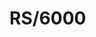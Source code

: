 # RS/6000

<!---
Type|Macro|Description
---|---|---
Identification|`__THW_RS6000`|Defined by XL C/C++
Identification|`_IBMR2`|
Identification|`_POWER`|
Identification|`_ARCH_PWR`<br/>`_ARCH_PWR2`<br/>`_ARCH_PWR3`<br/>`_ARCH_PWR4`|

#define CPP_CPU_SPEC \
"%{!mcpu*: \
  %{mpower: %{!mpower2: -D_ARCH_PWR}} \
  %{mpower2: -D_ARCH_PWR2} \
  %{mpowerpc*: -D_ARCH_PPC} \
  %{mno-power: %{!mpowerpc*: -D_ARCH_COM}} \
  %{!mno-power: %{!mpower2: %(cpp_default)}}} \
%{mcpu=common: -D_ARCH_COM} \
%{mcpu=power: -D_ARCH_PWR} \
%{mcpu=power2: -D_ARCH_PWR2} \
%{mcpu=powerpc: -D_ARCH_PPC} \
%{mcpu=rios: -D_ARCH_PWR} \
%{mcpu=rios1: -D_ARCH_PWR} \
%{mcpu=rios2: -D_ARCH_PWR2} \
%{mcpu=rsc: -D_ARCH_PWR} \
%{mcpu=rsc1: -D_ARCH_PWR} \
%{mcpu=401: -D_ARCH_PPC} \
%{mcpu=403: -D_ARCH_PPC} \
%{mcpu=405: -D_ARCH_PPC} \
%{mcpu=505: -D_ARCH_PPC} \
%{mcpu=601: -D_ARCH_PPC -D_ARCH_PWR} \
%{mcpu=602: -D_ARCH_PPC} \
%{mcpu=603: -D_ARCH_PPC} \
%{mcpu=603e: -D_ARCH_PPC} \
%{mcpu=ec603e: -D_ARCH_PPC} \
%{mcpu=604: -D_ARCH_PPC} \
%{mcpu=604e: -D_ARCH_PPC} \
%{mcpu=620: -D_ARCH_PPC} \
%{mcpu=740: -D_ARCH_PPC} \
%{mcpu=7400: -D_ARCH_PPC} \
%{mcpu=7450: -D_ARCH_PPC} \
%{mcpu=750: -D_ARCH_PPC} \
%{mcpu=801: -D_ARCH_PPC} \
%{mcpu=821: -D_ARCH_PPC} \
%{mcpu=823: -D_ARCH_PPC} \
%{mcpu=860: -D_ARCH_PPC} \
%{maltivec: -D__ALTIVEC__}"

/* Common ASM definitions used by ASM_SPEC among the various targets
   for handling -mcpu=xxx switches.  */
#define ASM_CPU_SPEC \
"%{!mcpu*: \
  %{mpower: %{!mpower2: -mpwr}} \
  %{mpower2: -mpwrx} \
  %{mpowerpc*: -mppc} \
  %{mno-power: %{!mpowerpc*: -mcom}} \
  %{!mno-power: %{!mpower2: %(asm_default)}}} \
%{mcpu=common: -mcom} \
%{mcpu=power: -mpwr} \
%{mcpu=power2: -mpwrx} \
%{mcpu=powerpc: -mppc} \
%{mcpu=rios: -mpwr} \
%{mcpu=rios1: -mpwr} \
%{mcpu=rios2: -mpwrx} \
%{mcpu=rsc: -mpwr} \
%{mcpu=rsc1: -mpwr} \
%{mcpu=401: -mppc} \
%{mcpu=403: -mppc} \
%{mcpu=405: -mppc} \
%{mcpu=505: -mppc} \
%{mcpu=601: -m601} \
%{mcpu=602: -mppc} \
%{mcpu=603: -mppc} \
%{mcpu=603e: -mppc} \
%{mcpu=ec603e: -mppc} \
%{mcpu=604: -mppc} \
%{mcpu=604e: -mppc} \
%{mcpu=620: -mppc} \
%{mcpu=740: -mppc} \
%{mcpu=7400: -mppc} \
%{mcpu=7450: -mppc} \
%{mcpu=750: -mppc} \
%{mcpu=801: -mppc} \
%{mcpu=821: -mppc} \
%{mcpu=823: -mppc} \
%{mcpu=860: -mppc} \
%{maltivec: -maltivec}"
////


////
AIX

#define CPP_PREDEFINES "-D_IBMR2 -D_POWER -D_AIX -D_AIX32 -D_LONG_LONG \
-Asystem=unix -Asystem=aix -Acpu=rs6000 -Amachine=rs6000"

/* Define appropriate architecture macros for preprocessor depending on
   target switches.  */

#define CPP_SPEC "%{posix: -D_POSIX_SOURCE}\
   %{ansi: -D_ANSI_C_SOURCE}\
   %(cpp_cpu)"
////

////
AIX31
  #define CPP_PREDEFINES "-D_IBMR2 -D_AIX -Asystem=unix -Asystem=aix -Acpu=rs6000 -Amachine=rs6000"

AIX41
  #define CPP_PREDEFINES "-D_IBMR2 -D_POWER -D_AIX -D_AIX32 -D_AIX41 \
  -D_LONG_LONG -Asystem=unix -Asystem=aix"

AIX43
  #define CPP_PREDEFINES "-D_IBMR2 -D_POWER -D_AIX -D_AIX32 -D_AIX41 -D_AIX43 \
  -D_LONG_LONG -Asystem=unix -Asystem=aix"

AIX51
  #define CPP_PREDEFINES "-D_IBMR2 -D_POWER -D_LONG_LONG \
  -D_AIX -D_AIX32 -D_AIX41 -D_AIX43 -D_AIX51 -Asystem=unix -Asystem=aix"

BEOS
  #define CPP_PREDEFINES "-D__BEOS__ -D__POWERPC__ -Asystem=beos -Acpu=powerpc -Amachine=powerpc"

Darwin
  #define CPP_PREDEFINES "-D__ppc__ -D__POWERPC__ -D__NATURAL_ALIGNMENT__ -D__MACH__ -D__BIG_ENDIAN__ -D__APPLE__"

eabi (embedded)
  #define CPP_PREDEFINES \
    "-DPPC -D__embedded__ -Asystem=embedded -Acpu=powerpc -Amachine=powerpc"

eabisim
  #define CPP_PREDEFINES \
    "-DPPC -D__embedded__ -D__simulator__ -Asystem=embedded -Asystem=simulator -Acpu=powerpc -Amachine=powerpc"

Linux
  #define CPP_PREDEFINES \
  "-DPPC -D__ELF__ -Dpowerpc -Acpu=powerpc -Amachine=powerpc"

Linux64
  #define CPP_PREDEFINES \
  "-D_PPC_ -D__PPC__ -D_PPC64_ -D__PPC64__ -D__powerpc__ -D__powerpc64__ \
    -D_PIC_ -D__PIC__ -D_BIG_ENDIAN -D__BIG_ENDIAN__ -D__ELF__ \
    -D__LONG_MAX__=9223372036854775807L \
    -Acpu=powerpc64 -Amachine=powerpc64"

Lynx
  #define CPP_PREDEFINES "-Acpu=rs6000 -Amachine=rs6000 -Asystem=lynx -Asystem=unix -DLynx -D_IBMR2 -Dunix -Drs6000 -Dlynx -DLYNX"

Mach
  #define CPP_PREDEFINES "-Drios -D_IBMR2 -Dunix -Asystem=unix -Asystem=mach -Acpu=rs6000 -Amachine=rs6000"

RTEMS
  #define CPP_PREDEFINES "-DPPC -D__rtems__ \
   -Asystem=rtems -Acpu=powerpc -Amachine=powerpc"

VxWorks
  #define CPP_PREDEFINES "\
  -D__vxworks -D__vxworks__ -Asystem=vxworks -Asystem=embedded \
  -Acpu=powerpc -Amachine=powerpc"
////


////
/* IBM RS/6000 CPU names..
   Copyright (C) 1991-2024 Free Software Foundation, Inc.
   Contributed by Richard Kenner (kenner@vlsi1.ultra.nyu.edu)

   This file is part of GCC.

   GCC is free software; you can redistribute it and/or modify it
   under the terms of the GNU General Public License as published
   by the Free Software Foundation; either version 3, or (at your
   option) any later version.

   GCC is distributed in the hope that it will be useful, but WITHOUT
   ANY WARRANTY; without even the implied warranty of MERCHANTABILITY
   or FITNESS FOR A PARTICULAR PURPOSE.  See the GNU General Public
   License for more details.

   You should have received a copy of the GNU General Public License
   along with GCC; see the file COPYING3.  If not see
   <http://www.gnu.org/licenses/>.  */

/* ISA masks.  */
#ifndef ISA_2_1_MASKS
#define ISA_2_1_MASKS		OPTION_MASK_MFCRF
#define ISA_2_2_MASKS		(ISA_2_1_MASKS | OPTION_MASK_POPCNTB)
#define ISA_2_4_MASKS		(ISA_2_2_MASKS | OPTION_MASK_FPRND)

  /* For ISA 2.05, don't add ALTIVEC, since in general it isn't a win on
     power6.  In ISA 2.04, fsel, fre, fsqrt, etc. were no longer documented
     as optional.  Group masks by server and embedded. */
#define ISA_2_5_MASKS_EMBEDDED	(ISA_2_4_MASKS				\
				 | OPTION_MASK_CMPB			\
				 | OPTION_MASK_RECIP_PRECISION		\
				 | OPTION_MASK_PPC_GFXOPT		\
				 | OPTION_MASK_PPC_GPOPT)

#define ISA_2_5_MASKS_SERVER	(ISA_2_5_MASKS_EMBEDDED | OPTION_MASK_DFP)

  /* For ISA 2.06, don't add ISEL, since in general it isn't a win, but
     altivec is a win so enable it.  */
#define ISA_2_6_MASKS_EMBEDDED	(ISA_2_5_MASKS_EMBEDDED | OPTION_MASK_POPCNTD)
#define ISA_2_6_MASKS_SERVER	(ISA_2_5_MASKS_SERVER			\
				 | OPTION_MASK_POPCNTD			\
				 | OPTION_MASK_ALTIVEC			\
				 | OPTION_MASK_VSX)

/* For now, don't provide an embedded version of ISA 2.07.  Do not set power8
   fusion here, instead set it in rs6000.cc if we are tuning for a power8
   system.  */
#define ISA_2_7_MASKS_SERVER	(ISA_2_6_MASKS_SERVER			\
				 | OPTION_MASK_POWER8			\
				 | OPTION_MASK_P8_VECTOR		\
				 | OPTION_MASK_CRYPTO			\
				 | OPTION_MASK_EFFICIENT_UNALIGNED_VSX	\
				 | OPTION_MASK_QUAD_MEMORY		\
				 | OPTION_MASK_QUAD_MEMORY_ATOMIC)

/* ISA masks setting fusion options.  */
#define OTHER_FUSION_MASKS	(OPTION_MASK_P8_FUSION			\
				 | OPTION_MASK_P8_FUSION_SIGN)

/* Add ISEL back into ISA 3.0, since it is supposed to be a win.  Do not add
   FLOAT128_HW here until we are ready to make -mfloat128 on by default.  */
#define ISA_3_0_MASKS_SERVER	((ISA_2_7_MASKS_SERVER			\
				  | OPTION_MASK_ISEL			\
				  | OPTION_MASK_MODULO			\
				  | OPTION_MASK_P9_MINMAX		\
				  | OPTION_MASK_P9_MISC			\
				  | OPTION_MASK_P9_VECTOR)		\
				 & ~OTHER_FUSION_MASKS)

/* Support for the IEEE 128-bit floating point hardware requires a lot of the
   VSX instructions that are part of ISA 3.0.  */
#define ISA_3_0_MASKS_IEEE	(OPTION_MASK_VSX			\
				 | OPTION_MASK_P8_VECTOR		\
				 | OPTION_MASK_P9_VECTOR)

/* Flags that need to be turned off if -mno-power10.  */
/* We comment out PCREL_OPT here to disable it by default because SPEC2017
   performance was degraded by it.  */
#define OTHER_POWER10_MASKS	(OPTION_MASK_MMA			\
				 | OPTION_MASK_PCREL			\
				 /* | OPTION_MASK_PCREL_OPT */		\
				 | OPTION_MASK_PREFIXED)

#define ISA_3_1_MASKS_SERVER	(ISA_3_0_MASKS_SERVER			\
				 | OPTION_MASK_POWER10			\
				 | OTHER_POWER10_MASKS)

/* Flags that need to be turned off if -mno-vsx.  */
#define OTHER_VSX_VECTOR_MASKS	(OPTION_MASK_EFFICIENT_UNALIGNED_VSX	\
				 | OPTION_MASK_FLOAT128_KEYWORD		\
				 | OPTION_MASK_P8_VECTOR		\
				 | OPTION_MASK_CRYPTO			\
				 | OPTION_MASK_P9_VECTOR		\
				 | OPTION_MASK_FLOAT128_HW		\
				 | OPTION_MASK_P9_MINMAX)

/* Flags that need to be turned off if -mno-altivec.  */
#define OTHER_ALTIVEC_MASKS	(OTHER_VSX_VECTOR_MASKS			\
				 | OPTION_MASK_VSX)

#define POWERPC_7400_MASK	(OPTION_MASK_PPC_GFXOPT | OPTION_MASK_ALTIVEC)

/* Deal with ports that do not have -mstrict-align.  */
#ifdef OPTION_MASK_STRICT_ALIGN
#define OPTION_MASK_STRICT_ALIGN_OPTIONAL OPTION_MASK_STRICT_ALIGN
#else
#define OPTION_MASK_STRICT_ALIGN 0
#define OPTION_MASK_STRICT_ALIGN_OPTIONAL 0
#ifndef MASK_STRICT_ALIGN
#define MASK_STRICT_ALIGN 0
#endif
#endif

/* Mask of all options to set the default isa flags based on -mcpu=<xxx>.  */
#define POWERPC_MASKS		(OPTION_MASK_ALTIVEC			\
				 | OPTION_MASK_CMPB			\
				 | OPTION_MASK_CRYPTO			\
				 | OPTION_MASK_DFP			\
				 | OPTION_MASK_DLMZB			\
				 | OPTION_MASK_EFFICIENT_UNALIGNED_VSX	\
				 | OPTION_MASK_FLOAT128_HW		\
				 | OPTION_MASK_FLOAT128_KEYWORD		\
				 | OPTION_MASK_FPRND			\
				 | OPTION_MASK_POWER10			\
				 | OPTION_MASK_P10_FUSION		\
				 | OPTION_MASK_HTM			\
				 | OPTION_MASK_ISEL			\
				 | OPTION_MASK_MFCRF			\
				 | OPTION_MASK_MMA			\
				 | OPTION_MASK_MODULO			\
				 | OPTION_MASK_MULHW			\
				 | OPTION_MASK_NO_UPDATE		\
				 | OPTION_MASK_POWER8			\
				 | OPTION_MASK_P8_FUSION		\
				 | OPTION_MASK_P8_VECTOR		\
				 | OPTION_MASK_P9_MINMAX		\
				 | OPTION_MASK_P9_MISC			\
				 | OPTION_MASK_P9_VECTOR		\
				 | OPTION_MASK_PCREL			\
				 | OPTION_MASK_PCREL_OPT		\
				 | OPTION_MASK_POPCNTB			\
				 | OPTION_MASK_POPCNTD			\
				 | OPTION_MASK_POWERPC64		\
				 | OPTION_MASK_PPC_GFXOPT		\
				 | OPTION_MASK_PPC_GPOPT		\
				 | OPTION_MASK_PREFIXED			\
				 | OPTION_MASK_QUAD_MEMORY		\
				 | OPTION_MASK_QUAD_MEMORY_ATOMIC	\
				 | OPTION_MASK_RECIP_PRECISION		\
				 | OPTION_MASK_SOFT_FLOAT		\
				 | OPTION_MASK_STRICT_ALIGN_OPTIONAL	\
				 | OPTION_MASK_VSX)

#endif

/* This table occasionally claims that a processor does not support a
   particular feature even though it does, but the feature is slower than the
   alternative.  Thus, it shouldn't be relied on as a complete description of
   the processor's support.

   Please keep this list in order, and don't forget to update the documentation
   in invoke.texi when adding a new processor or flag.

   Before including this file, define a macro:

   RS6000_CPU (NAME, CPU, FLAGS)

   where the arguments are the fields of struct rs6000_ptt.  */

RS6000_CPU ("401", PROCESSOR_PPC403, OPTION_MASK_SOFT_FLOAT)
RS6000_CPU ("403", PROCESSOR_PPC403, OPTION_MASK_SOFT_FLOAT | MASK_STRICT_ALIGN)
RS6000_CPU ("405", PROCESSOR_PPC405, OPTION_MASK_SOFT_FLOAT
	    | OPTION_MASK_MULHW | OPTION_MASK_DLMZB)
RS6000_CPU ("405fp", PROCESSOR_PPC405, OPTION_MASK_MULHW | OPTION_MASK_DLMZB)
RS6000_CPU ("440", PROCESSOR_PPC440, OPTION_MASK_SOFT_FLOAT
	    | OPTION_MASK_MULHW | OPTION_MASK_DLMZB)
RS6000_CPU ("440fp", PROCESSOR_PPC440, OPTION_MASK_MULHW | OPTION_MASK_DLMZB)
RS6000_CPU ("464", PROCESSOR_PPC440, OPTION_MASK_SOFT_FLOAT
	    | OPTION_MASK_MULHW | OPTION_MASK_DLMZB)
RS6000_CPU ("464fp", PROCESSOR_PPC440, OPTION_MASK_MULHW | OPTION_MASK_DLMZB)
RS6000_CPU ("476", PROCESSOR_PPC476, OPTION_MASK_SOFT_FLOAT
	    | OPTION_MASK_PPC_GFXOPT | OPTION_MASK_MFCRF | OPTION_MASK_POPCNTB
	    | OPTION_MASK_FPRND | OPTION_MASK_CMPB | OPTION_MASK_MULHW
	    | OPTION_MASK_DLMZB)
RS6000_CPU ("476fp", PROCESSOR_PPC476, OPTION_MASK_PPC_GFXOPT
	    | OPTION_MASK_MFCRF | OPTION_MASK_POPCNTB | OPTION_MASK_FPRND
	    | OPTION_MASK_CMPB | OPTION_MASK_MULHW | OPTION_MASK_DLMZB)
RS6000_CPU ("505", PROCESSOR_MPCCORE, 0)
RS6000_CPU ("601", PROCESSOR_PPC601, OPTION_MASK_MULTIPLE)
RS6000_CPU ("602", PROCESSOR_PPC603, OPTION_MASK_PPC_GFXOPT)
RS6000_CPU ("603", PROCESSOR_PPC603, OPTION_MASK_PPC_GFXOPT)
RS6000_CPU ("603e", PROCESSOR_PPC603, OPTION_MASK_PPC_GFXOPT)
RS6000_CPU ("604", PROCESSOR_PPC604, OPTION_MASK_PPC_GFXOPT)
RS6000_CPU ("604e", PROCESSOR_PPC604e, OPTION_MASK_PPC_GFXOPT)
RS6000_CPU ("620", PROCESSOR_PPC620, OPTION_MASK_PPC_GFXOPT | MASK_POWERPC64)
RS6000_CPU ("630", PROCESSOR_PPC630, OPTION_MASK_PPC_GFXOPT | MASK_POWERPC64)
RS6000_CPU ("740", PROCESSOR_PPC750, OPTION_MASK_PPC_GFXOPT)
RS6000_CPU ("7400", PROCESSOR_PPC7400, POWERPC_7400_MASK)
RS6000_CPU ("7450", PROCESSOR_PPC7450, POWERPC_7400_MASK)
RS6000_CPU ("750", PROCESSOR_PPC750, OPTION_MASK_PPC_GFXOPT)
RS6000_CPU ("801", PROCESSOR_MPCCORE, OPTION_MASK_SOFT_FLOAT)
RS6000_CPU ("821", PROCESSOR_MPCCORE, OPTION_MASK_SOFT_FLOAT)
RS6000_CPU ("823", PROCESSOR_MPCCORE, OPTION_MASK_SOFT_FLOAT)
RS6000_CPU ("8540", PROCESSOR_PPC8540, MASK_STRICT_ALIGN | OPTION_MASK_ISEL)
RS6000_CPU ("8548", PROCESSOR_PPC8548, MASK_STRICT_ALIGN | OPTION_MASK_ISEL)
RS6000_CPU ("a2", PROCESSOR_PPCA2, OPTION_MASK_PPC_GFXOPT | MASK_POWERPC64
	    | OPTION_MASK_POPCNTB | OPTION_MASK_CMPB
	    | OPTION_MASK_NO_UPDATE)
RS6000_CPU ("e300c2", PROCESSOR_PPCE300C2, OPTION_MASK_SOFT_FLOAT)
RS6000_CPU ("e300c3", PROCESSOR_PPCE300C3, 0)
RS6000_CPU ("e500mc", PROCESSOR_PPCE500MC, OPTION_MASK_PPC_GFXOPT
	    | OPTION_MASK_ISEL)
RS6000_CPU ("e500mc64", PROCESSOR_PPCE500MC64,
	    MASK_POWERPC64 | OPTION_MASK_PPC_GFXOPT | OPTION_MASK_ISEL)
RS6000_CPU ("e5500", PROCESSOR_PPCE5500,
	    MASK_POWERPC64 | OPTION_MASK_PPC_GFXOPT | OPTION_MASK_ISEL)
RS6000_CPU ("e6500", PROCESSOR_PPCE6500, POWERPC_7400_MASK | MASK_POWERPC64
	    | OPTION_MASK_MFCRF | OPTION_MASK_ISEL)
RS6000_CPU ("860", PROCESSOR_MPCCORE, OPTION_MASK_SOFT_FLOAT)
RS6000_CPU ("970", PROCESSOR_POWER4, POWERPC_7400_MASK | OPTION_MASK_PPC_GPOPT
	    | OPTION_MASK_MFCRF | MASK_POWERPC64)
RS6000_CPU ("cell", PROCESSOR_CELL, POWERPC_7400_MASK  | OPTION_MASK_PPC_GPOPT
	    | OPTION_MASK_MFCRF | MASK_POWERPC64)
RS6000_CPU ("ec603e", PROCESSOR_PPC603, OPTION_MASK_SOFT_FLOAT)
RS6000_CPU ("G3", PROCESSOR_PPC750, OPTION_MASK_PPC_GFXOPT)
RS6000_CPU ("G4",  PROCESSOR_PPC7450, POWERPC_7400_MASK)
RS6000_CPU ("G5", PROCESSOR_POWER4, POWERPC_7400_MASK | OPTION_MASK_PPC_GPOPT
	    | OPTION_MASK_MFCRF | MASK_POWERPC64)
RS6000_CPU ("titan", PROCESSOR_TITAN, OPTION_MASK_MULHW | OPTION_MASK_DLMZB)
RS6000_CPU ("power3", PROCESSOR_PPC630, OPTION_MASK_PPC_GFXOPT | MASK_POWERPC64)
RS6000_CPU ("power4", PROCESSOR_POWER4, MASK_POWERPC64 | OPTION_MASK_PPC_GPOPT
	    | OPTION_MASK_PPC_GFXOPT | OPTION_MASK_MFCRF)
RS6000_CPU ("power5", PROCESSOR_POWER5, MASK_POWERPC64 | OPTION_MASK_PPC_GPOPT
	    | OPTION_MASK_PPC_GFXOPT | OPTION_MASK_MFCRF | OPTION_MASK_POPCNTB)
RS6000_CPU ("power5+", PROCESSOR_POWER5, MASK_POWERPC64 | OPTION_MASK_PPC_GPOPT
	    | OPTION_MASK_PPC_GFXOPT | OPTION_MASK_MFCRF | OPTION_MASK_POPCNTB
	    | OPTION_MASK_FPRND)
RS6000_CPU ("power6", PROCESSOR_POWER6, MASK_POWERPC64 | OPTION_MASK_PPC_GPOPT
	    | OPTION_MASK_PPC_GFXOPT | OPTION_MASK_MFCRF | OPTION_MASK_POPCNTB
	    | OPTION_MASK_FPRND | OPTION_MASK_CMPB | OPTION_MASK_DFP
	    | OPTION_MASK_RECIP_PRECISION)
RS6000_CPU ("power6x", PROCESSOR_POWER6, MASK_POWERPC64 | OPTION_MASK_PPC_GPOPT
	    | OPTION_MASK_PPC_GFXOPT | OPTION_MASK_MFCRF | OPTION_MASK_POPCNTB
	    | OPTION_MASK_FPRND | OPTION_MASK_CMPB | OPTION_MASK_DFP
	    | OPTION_MASK_RECIP_PRECISION)
RS6000_CPU ("power7", PROCESSOR_POWER7, MASK_POWERPC64 | ISA_2_6_MASKS_SERVER)
RS6000_CPU ("power8", PROCESSOR_POWER8, MASK_POWERPC64 | ISA_2_7_MASKS_SERVER
	    | OPTION_MASK_HTM)
RS6000_CPU ("power9", PROCESSOR_POWER9, MASK_POWERPC64 | ISA_3_0_MASKS_SERVER
	    | OPTION_MASK_HTM)
RS6000_CPU ("power10", PROCESSOR_POWER10, MASK_POWERPC64 | ISA_3_1_MASKS_SERVER)
RS6000_CPU ("powerpc", PROCESSOR_POWERPC, 0)
RS6000_CPU ("powerpc64", PROCESSOR_POWERPC64, OPTION_MASK_PPC_GFXOPT
	    | MASK_POWERPC64)
RS6000_CPU ("powerpc64le", PROCESSOR_POWER8, MASK_POWERPC64
	    | ISA_2_7_MASKS_SERVER | OPTION_MASK_HTM)
RS6000_CPU ("rs64", PROCESSOR_RS64A, OPTION_MASK_PPC_GFXOPT | MASK_POWERPC64)
////



////
<gcc/config/rs6000/rs6000-c.cc> (14.2.0)

/* Define or undefine macros based on the current target.  If the user does
   #pragma GCC target, we need to adjust the macros dynamically.  */

void
rs6000_target_modify_macros (bool define_p, HOST_WIDE_INT flags)
{
  if (TARGET_DEBUG_BUILTIN || TARGET_DEBUG_TARGET)
    fprintf (stderr,
	     "rs6000_target_modify_macros (%s, " HOST_WIDE_INT_PRINT_HEX ")\n",
	     (define_p) ? "define" : "undef",
	     flags);

  /* Each of the flags mentioned below controls whether certain
     preprocessor macros will be automatically defined when
     preprocessing source files for compilation by this compiler.
     While most of these flags can be enabled or disabled
     explicitly by specifying certain command-line options when
     invoking the compiler, there are also many ways in which these
     flags are enabled or disabled implicitly, based on compiler
     defaults, configuration choices, and on the presence of certain
     related command-line options.  Many, but not all, of these
     implicit behaviors can be found in file "rs6000.cc", the
     rs6000_option_override_internal() function.

     In general, each of the flags may be automatically enabled in
     any of the following conditions:

     1. If no -mcpu target is specified on the command line and no
	--with-cpu target is specified to the configure command line
	and the TARGET_DEFAULT macro for this default cpu host
	includes the flag, and the flag has not been explicitly disabled
	by command-line options.

     2. If the target specified with -mcpu=target on the command line, or
	in the absence of a -mcpu=target command-line option, if the
	target specified using --with-cpu=target on the configure
	command line, is disqualified because the associated binary
	tools (e.g. the assembler) lack support for the requested cpu,
	and the TARGET_DEFAULT macro for this default cpu host
	includes the flag, and the flag has not been explicitly disabled
	by command-line options.

     3. If either of the above two conditions apply except that the
	TARGET_DEFAULT macro is defined to equal zero, and
	TARGET_POWERPC64 and
	a) BYTES_BIG_ENDIAN and the flag to be enabled is either
	   OPTION_MASK_PPC_GFXOPT or MASK_POWERPC64 (flags for "powerpc64"
	   target), or
	b) !BYTES_BIG_ENDIAN and the flag to be enabled is either
	   MASK_POWERPC64 or it is one of the flags included in
	   ISA_2_7_MASKS_SERVER (flags for "powerpc64le" target).

     4. If a cpu has been requested with a -mcpu=target command-line option
	and this cpu has not been disqualified due to shortcomings of the
	binary tools, and the set of flags associated with the requested cpu
	include the flag to be enabled.  See rs6000-cpus.def for macro
	definitions that represent various ABI standards
	(e.g. ISA_2_1_MASKS, ISA_3_0_MASKS_SERVER) and for a list of
	the specific flags that are associated with each of the cpu
	choices that can be specified as the target of a -mcpu=target
	compile option, or as the target of a --with-cpu=target
	configure option.  Target flags that are specified in either
	of these two ways are considered "implicit" since the flags
	are not mentioned specifically by name.

	Additional documentation describing behavior specific to
	particular flags is provided below, immediately preceding the
	use of each relevant flag.

     5. If there is no -mcpu=target command-line option, and the cpu
	requested by a --with-cpu=target command-line option has not
	been disqualified due to shortcomings of the binary tools, and
	the set of flags associated with the specified target include
	the flag to be enabled.  See the notes immediately above for a
	summary of the flags associated with particular cpu
	definitions.  */

  /* rs6000_isa_flags based options.  */
  rs6000_define_or_undefine_macro (define_p, "_ARCH_PPC");
  if ((flags & OPTION_MASK_PPC_GPOPT) != 0)
    rs6000_define_or_undefine_macro (define_p, "_ARCH_PPCSQ");
  if ((flags & OPTION_MASK_PPC_GFXOPT) != 0)
    rs6000_define_or_undefine_macro (define_p, "_ARCH_PPCGR");
  if ((flags & OPTION_MASK_POWERPC64) != 0)
    rs6000_define_or_undefine_macro (define_p, "_ARCH_PPC64");
  if ((flags & OPTION_MASK_MFCRF) != 0)
    rs6000_define_or_undefine_macro (define_p, "_ARCH_PWR4");
  if ((flags & OPTION_MASK_POPCNTB) != 0)
    rs6000_define_or_undefine_macro (define_p, "_ARCH_PWR5");
  if ((flags & OPTION_MASK_FPRND) != 0)
    rs6000_define_or_undefine_macro (define_p, "_ARCH_PWR5X");
  if ((flags & OPTION_MASK_CMPB) != 0)
    rs6000_define_or_undefine_macro (define_p, "_ARCH_PWR6");
  if ((flags & OPTION_MASK_POPCNTD) != 0)
    rs6000_define_or_undefine_macro (define_p, "_ARCH_PWR7");
  if ((flags & OPTION_MASK_POWER8) != 0)
    rs6000_define_or_undefine_macro (define_p, "_ARCH_PWR8");
  if ((flags & OPTION_MASK_MODULO) != 0)
    rs6000_define_or_undefine_macro (define_p, "_ARCH_PWR9");
  if ((flags & OPTION_MASK_POWER10) != 0)
    rs6000_define_or_undefine_macro (define_p, "_ARCH_PWR10");
  if ((flags & OPTION_MASK_SOFT_FLOAT) != 0)
    rs6000_define_or_undefine_macro (define_p, "_SOFT_FLOAT");
  if ((flags & OPTION_MASK_RECIP_PRECISION) != 0)
    rs6000_define_or_undefine_macro (define_p, "__RECIP_PRECISION__");
  /* Note that the OPTION_MASK_ALTIVEC flag is automatically turned on
     in any of the following conditions:
     1. The operating system is Darwin and it is configured for 64
	bit.  (See darwin_rs6000_override_options.)
     2. The operating system is Darwin and the operating system
	version is 10.5 or higher and the user has not explicitly
	disabled ALTIVEC by specifying -mcpu=G3 or -mno-altivec and
	the compiler is not producing code for integration within the
	kernel.  (See darwin_rs6000_override_options.)
     Note that the OPTION_MASK_ALTIVEC flag is automatically turned
     off in any of the following conditions:
     1. The operating system does not support saving of AltiVec
	registers (OS_MISSING_ALTIVEC).
     2. If an inner context (as introduced by
	__attribute__((__target__())) or #pragma GCC target()
	requests a target that normally enables the
	OPTION_MASK_ALTIVEC flag but the outer-most "main target"
	does not support the rs6000_altivec_abi, this flag is
	turned off for the inner context unless OPTION_MASK_ALTIVEC
	was explicitly enabled for the inner context.  */
  if ((flags & OPTION_MASK_ALTIVEC) != 0)
    {
      const char *vec_str = (define_p) ? "__VEC__=10206" : "__VEC__";
      rs6000_define_or_undefine_macro (define_p, "__ALTIVEC__");
      rs6000_define_or_undefine_macro (define_p, vec_str);

	  /* Define this when supporting context-sensitive keywords.  */
      if (!flag_iso)
	rs6000_define_or_undefine_macro (define_p, "__APPLE_ALTIVEC__");
      if (rs6000_aix_extabi)
	rs6000_define_or_undefine_macro (define_p, "__EXTABI__");
    }
  /* Note that the OPTION_MASK_VSX flag is automatically turned on in
     the following conditions:
     1. TARGET_P8_VECTOR is explicitly turned on and the OPTION_MASK_VSX
        was not explicitly turned off.  Hereafter, the OPTION_MASK_VSX
        flag is considered to have been explicitly turned on.
     Note that the OPTION_MASK_VSX flag is automatically turned off in
     the following conditions:
     1. The operating system does not support saving of AltiVec
	registers (OS_MISSING_ALTIVEC).
     2. If the option TARGET_HARD_FLOAT is turned off.  Hereafter, the
	OPTION_MASK_VSX flag is considered to have been turned off
	explicitly.
     3. If TARGET_AVOID_XFORM is turned on explicitly at the outermost
	compilation context, or if it is turned on by any means in an
	inner compilation context.  Hereafter, the OPTION_MASK_VSX
	flag is considered to have been turned off explicitly.
     4. If TARGET_ALTIVEC was explicitly disabled.  Hereafter, the
	OPTION_MASK_VSX flag is considered to have been turned off
	explicitly.
     5. If an inner context (as introduced by
	__attribute__((__target__())) or #pragma GCC target()
	requests a target that normally enables the
	OPTION_MASK_VSX flag but the outer-most "main target"
	does not support the rs6000_altivec_abi, this flag is
	turned off for the inner context unless OPTION_MASK_VSX
	was explicitly enabled for the inner context.  */
  if ((flags & OPTION_MASK_VSX) != 0)
    rs6000_define_or_undefine_macro (define_p, "__VSX__");
  if ((flags & OPTION_MASK_HTM) != 0)
    {
      rs6000_define_or_undefine_macro (define_p, "__HTM__");
      /* Tell the user that our HTM insn patterns act as memory barriers.  */
      rs6000_define_or_undefine_macro (define_p, "__TM_FENCE__");
    }
  /* Note that the OPTION_MASK_P8_VECTOR flag is automatically turned
     on in the following conditions:
     1. TARGET_P9_VECTOR is explicitly turned on and
        OPTION_MASK_P8_VECTOR is not explicitly turned off.
        Hereafter, the OPTION_MASK_P8_VECTOR flag is considered to
        have been turned off explicitly.
     Note that the OPTION_MASK_P8_VECTOR flag is automatically turned
     off in the following conditions:
     1. If any of TARGET_HARD_FLOAT, TARGET_ALTIVEC, or TARGET_VSX
	were turned off explicitly and OPTION_MASK_P8_VECTOR flag was
	not turned on explicitly.
     2. If TARGET_ALTIVEC is turned off.  Hereafter, the
	OPTION_MASK_P8_VECTOR flag is considered to have been turned off
	explicitly.
     3. If TARGET_VSX is turned off and OPTION_MASK_P8_VECTOR was not
        explicitly enabled.  If TARGET_VSX is explicitly enabled, the
        OPTION_MASK_P8_VECTOR flag is hereafter also considered to
	have been turned off explicitly.  */
  if ((flags & OPTION_MASK_P8_VECTOR) != 0)
    rs6000_define_or_undefine_macro (define_p, "__POWER8_VECTOR__");
  /* Note that the OPTION_MASK_P9_VECTOR flag is automatically turned
     off in the following conditions:
     1. If TARGET_P8_VECTOR is turned off and OPTION_MASK_P9_VECTOR is
        not turned on explicitly. Hereafter, if OPTION_MASK_P8_VECTOR
        was turned on explicitly, the OPTION_MASK_P9_VECTOR flag is
        also considered to have been turned off explicitly.
     Note that the OPTION_MASK_P9_VECTOR is automatically turned on
     in the following conditions:
     1. If TARGET_P9_MINMAX was turned on explicitly.
        Hereafter, THE OPTION_MASK_P9_VECTOR flag is considered to
        have been turned on explicitly.  */
  if ((flags & OPTION_MASK_P9_VECTOR) != 0)
    rs6000_define_or_undefine_macro (define_p, "__POWER9_VECTOR__");
  /* Note that the OPTION_MASK_QUAD_MEMORY flag is automatically
     turned off in the following conditions:
     1. If TARGET_POWERPC64 is turned off.
     2. If WORDS_BIG_ENDIAN is false (non-atomic quad memory
	load/store are disabled on little endian).  */
  if ((flags & OPTION_MASK_QUAD_MEMORY) != 0)
    rs6000_define_or_undefine_macro (define_p, "__QUAD_MEMORY__");
  /* Note that the OPTION_MASK_QUAD_MEMORY_ATOMIC flag is automatically
     turned off in the following conditions:
     1. If TARGET_POWERPC64 is turned off.
     Note that the OPTION_MASK_QUAD_MEMORY_ATOMIC flag is
     automatically turned on in the following conditions:
     1. If TARGET_QUAD_MEMORY and this flag was not explicitly
	disabled.  */
  if ((flags & OPTION_MASK_QUAD_MEMORY_ATOMIC) != 0)
    rs6000_define_or_undefine_macro (define_p, "__QUAD_MEMORY_ATOMIC__");
  /* Note that the OPTION_MASK_CRYPTO flag is automatically turned off
     in the following conditions:
     1. If any of TARGET_HARD_FLOAT or TARGET_ALTIVEC or TARGET_VSX
	are turned off explicitly and OPTION_MASK_CRYPTO is not turned
	on explicitly.
     2. If TARGET_ALTIVEC is turned off.  */
  if ((flags & OPTION_MASK_CRYPTO) != 0)
    rs6000_define_or_undefine_macro (define_p, "__CRYPTO__");
  if ((flags & OPTION_MASK_FLOAT128_KEYWORD) != 0)
    {
      rs6000_define_or_undefine_macro (define_p, "__FLOAT128__");
      if (define_p)
	rs6000_define_or_undefine_macro (true, "__float128=__ieee128");
      else
	rs6000_define_or_undefine_macro (false, "__float128");
      if (ieee128_float_type_node && define_p)
	rs6000_define_or_undefine_macro (true, "__SIZEOF_FLOAT128__=16");
      else
	rs6000_define_or_undefine_macro (false, "__SIZEOF_FLOAT128__");
    }
  /* OPTION_MASK_FLOAT128_HARDWARE can be turned on if -mcpu=power9 is used or
     via the target attribute/pragma.  */
  if ((flags & OPTION_MASK_FLOAT128_HW) != 0)
    rs6000_define_or_undefine_macro (define_p, "__FLOAT128_HARDWARE__");

  /* Tell the user if we are targeting CELL.  */
  if (rs6000_cpu == PROCESSOR_CELL)
    rs6000_define_or_undefine_macro (define_p, "__PPU__");

  /* Tell the user if we support the MMA instructions.  */
  if ((flags & OPTION_MASK_MMA) != 0)
    rs6000_define_or_undefine_macro (define_p, "__MMA__");
  /* Whether pc-relative code is being generated.  */
  if ((flags & OPTION_MASK_PCREL) != 0)
    rs6000_define_or_undefine_macro (define_p, "__PCREL__");
  /* Tell the user -mrop-protect is in play.  */
  if (rs6000_rop_protect)
    rs6000_define_or_undefine_macro (define_p, "__ROP_PROTECT__");
  /* Tell the user __builtin_set_fpscr_rn now returns the FPSCR fields
     in a double.  Originally the built-in returned void.  */
  if ((flags & OPTION_MASK_SOFT_FLOAT) == 0)
    rs6000_define_or_undefine_macro (define_p,
				     "__SET_FPSCR_RN_RETURNS_FPSCR__");
}

void
rs6000_cpu_cpp_builtins (cpp_reader *pfile)
{
  /* Define all of the common macros.  */
  rs6000_target_modify_macros (true, rs6000_isa_flags);

  if (TARGET_FRE)
    builtin_define ("__RECIP__");
  if (TARGET_FRES)
    builtin_define ("__RECIPF__");
  if (TARGET_FRSQRTE)
    builtin_define ("__RSQRTE__");
  if (TARGET_FRSQRTES)
    builtin_define ("__RSQRTEF__");
  if (TARGET_FLOAT128_TYPE)
    builtin_define ("__FLOAT128_TYPE__");
  if (ibm128_float_type_node)
    builtin_define ("__SIZEOF_IBM128__=16");
  if (ieee128_float_type_node)
    builtin_define ("__SIZEOF_IEEE128__=16");
#ifdef TARGET_LIBC_PROVIDES_HWCAP_IN_TCB
  builtin_define ("__BUILTIN_CPU_SUPPORTS__");
#endif

  if (TARGET_EXTRA_BUILTINS && cpp_get_options (pfile)->lang != CLK_ASM)
    {
      /* Define the AltiVec syntactic elements.  */
      builtin_define ("__vector=__attribute__((altivec(vector__)))");
      builtin_define ("__pixel=__attribute__((altivec(pixel__))) unsigned short");
      builtin_define ("__bool=__attribute__((altivec(bool__))) unsigned");

      if (!flag_iso)
	{
	  builtin_define ("vector=vector");
	  builtin_define ("pixel=pixel");
	  builtin_define ("bool=bool");
	  builtin_define ("_Bool=_Bool");
	  init_vector_keywords ();

	  /* Enable context-sensitive macros.  */
	  cpp_get_callbacks (pfile)->macro_to_expand = rs6000_macro_to_expand;
	}
    }
  if (!TARGET_HARD_FLOAT)
    builtin_define ("_SOFT_DOUBLE");
  /* Used by lwarx/stwcx. errata work-around.  */
  if (rs6000_cpu == PROCESSOR_PPC405)
    builtin_define ("__PPC405__");
  /* Used by libstdc++.  */
  if (TARGET_NO_LWSYNC)
    builtin_define ("__NO_LWSYNC__");

  if (TARGET_EXTRA_BUILTINS)
    {
      /* For the VSX builtin functions identical to Altivec functions, just map
	 the altivec builtin into the vsx version (the altivec functions
	 generate VSX code if -mvsx).  */
      builtin_define ("__builtin_vsx_xxland=__builtin_vec_and");
      builtin_define ("__builtin_vsx_xxlandc=__builtin_vec_andc");
      builtin_define ("__builtin_vsx_xxlnor=__builtin_vec_nor");
      builtin_define ("__builtin_vsx_xxlor=__builtin_vec_or");
      builtin_define ("__builtin_vsx_xxlxor=__builtin_vec_xor");
      builtin_define ("__builtin_vsx_xxsel=__builtin_vec_sel");
      builtin_define ("__builtin_vsx_vperm=__builtin_vec_perm");

      /* Also map the a and m versions of the multiply/add instructions to the
	 builtin for people blindly going off the instruction manual.  */
      builtin_define ("__builtin_vsx_xvmaddadp=__builtin_vsx_xvmadddp");
      builtin_define ("__builtin_vsx_xvmaddmdp=__builtin_vsx_xvmadddp");
      builtin_define ("__builtin_vsx_xvmaddasp=__builtin_vsx_xvmaddsp");
      builtin_define ("__builtin_vsx_xvmaddmsp=__builtin_vsx_xvmaddsp");
      builtin_define ("__builtin_vsx_xvmsubadp=__builtin_vsx_xvmsubdp");
      builtin_define ("__builtin_vsx_xvmsubmdp=__builtin_vsx_xvmsubdp");
      builtin_define ("__builtin_vsx_xvmsubasp=__builtin_vsx_xvmsubsp");
      builtin_define ("__builtin_vsx_xvmsubmsp=__builtin_vsx_xvmsubsp");
      builtin_define ("__builtin_vsx_xvnmaddadp=__builtin_vsx_xvnmadddp");
      builtin_define ("__builtin_vsx_xvnmaddmdp=__builtin_vsx_xvnmadddp");
      builtin_define ("__builtin_vsx_xvnmaddasp=__builtin_vsx_xvnmaddsp");
      builtin_define ("__builtin_vsx_xvnmaddmsp=__builtin_vsx_xvnmaddsp");
      builtin_define ("__builtin_vsx_xvnmsubadp=__builtin_vsx_xvnmsubdp");
      builtin_define ("__builtin_vsx_xvnmsubmdp=__builtin_vsx_xvnmsubdp");
      builtin_define ("__builtin_vsx_xvnmsubasp=__builtin_vsx_xvnmsubsp");
      builtin_define ("__builtin_vsx_xvnmsubmsp=__builtin_vsx_xvnmsubsp");
    }

  /* Map the old _Float128 'q' builtins into the new 'f128' builtins.  */
  if (TARGET_FLOAT128_TYPE)
    {
      builtin_define ("__builtin_fabsq=__builtin_fabsf128");
      builtin_define ("__builtin_copysignq=__builtin_copysignf128");
      builtin_define ("__builtin_nanq=__builtin_nanf128");
      builtin_define ("__builtin_nansq=__builtin_nansf128");
      builtin_define ("__builtin_infq=__builtin_inff128");
      builtin_define ("__builtin_huge_valq=__builtin_huge_valf128");
    }

  /* Tell users they can use __builtin_bswap{16,64}.  */
  builtin_define ("__HAVE_BSWAP__");

  /* May be overridden by target configuration.  */
  RS6000_CPU_CPP_ENDIAN_BUILTINS();

  if (TARGET_LONG_DOUBLE_128)
    {
      builtin_define ("__LONG_DOUBLE_128__");
      builtin_define ("__LONGDOUBLE128");

      if (TARGET_IEEEQUAD)
	{
	  /* Older versions of GLIBC used __attribute__((__KC__)) to create the
	     IEEE 128-bit floating point complex type for C++ (which does not
	     support _Float128 _Complex).  If the default for long double is
	     IEEE 128-bit mode, the library would need to use
	     __attribute__((__TC__)) instead.  Defining __KF__ and __KC__
	     is a stop-gap to build with the older libraries, until we
	     get an updated library.  */
	  builtin_define ("__LONG_DOUBLE_IEEE128__");
	  builtin_define ("__KF__=__TF__");
	  builtin_define ("__KC__=__TC__");
	}
      else
	builtin_define ("__LONG_DOUBLE_IBM128__");
    }

  switch (TARGET_CMODEL)
    {
      /* Deliberately omit __CMODEL_SMALL__ since that was the default
	 before --mcmodel support was added.  */
    case CMODEL_MEDIUM:
      builtin_define ("__CMODEL_MEDIUM__");
      break;
    case CMODEL_LARGE:
      builtin_define ("__CMODEL_LARGE__");
      break;
    default:
      break;
    }

  switch (rs6000_current_abi)
    {
    case ABI_V4:
      builtin_define ("_CALL_SYSV");
      break;
    case ABI_AIX:
      builtin_define ("_CALL_AIXDESC");
      builtin_define ("_CALL_AIX");
      builtin_define ("_CALL_ELF=1");
      break;
    case ABI_ELFv2:
      builtin_define ("_CALL_ELF=2");
      break;
    case ABI_DARWIN:
      builtin_define ("_CALL_DARWIN");
      break;
    default:
      break;
    }

  /* Vector element order.  */
  if (BYTES_BIG_ENDIAN)
    builtin_define ("__VEC_ELEMENT_REG_ORDER__=__ORDER_BIG_ENDIAN__");
  else
    builtin_define ("__VEC_ELEMENT_REG_ORDER__=__ORDER_LITTLE_ENDIAN__");

  /* Let the compiled code know if 'f' class registers will not be available.  */
  if (TARGET_SOFT_FLOAT)
    builtin_define ("__NO_FPRS__");

  /* Whether aggregates passed by value are aligned to a 16 byte boundary
     if their alignment is 16 bytes or larger.  */
  if ((TARGET_MACHO && rs6000_darwin64_abi)
      || DEFAULT_ABI == ABI_ELFv2
      || (DEFAULT_ABI == ABI_AIX && !rs6000_compat_align_parm))
    builtin_define ("__STRUCT_PARM_ALIGN__=16");
}
////

////
<gcc/config/rs6000/freebsd.h> (14.2.0)
#define FBSD_TARGET_CPU_CPP_BUILTINS()			\
  do							\
    {							\
      builtin_define ("__PPC__");			\
      builtin_define ("__ppc__");			\
      builtin_define ("__powerpc__");			\
      if (TARGET_64BIT)					\
	{						\
	  builtin_define ("__arch64__");		\
	  builtin_define ("__LP64__");			\
	  builtin_define ("__PPC64__");			\
	  builtin_define ("__powerpc64__");		\
	  builtin_assert ("cpu=powerpc64");		\
	  builtin_assert ("machine=powerpc64");		\
	}						\
      else						\
	{						\
	  builtin_define_std ("PPC");			\
	  builtin_define_std ("powerpc");		\
	  builtin_assert ("cpu=powerpc");		\
	  builtin_assert ("machine=powerpc");		\
	  TARGET_OS_SYSV_CPP_BUILTINS ();		\
	}						\
    }							\
  while (0)

#define RS6000_CPU_CPP_ENDIAN_BUILTINS()	\
  do						\
    {						\
      if (BYTES_BIG_ENDIAN)			\
	{					\
	  builtin_define ("__BIG_ENDIAN__");	\
	  builtin_define ("_BIG_ENDIAN");	\
	  builtin_assert ("machine=bigendian");	\
	}					\
      else					\
	{					\
	  builtin_define ("__LITTLE_ENDIAN__");	\
	  builtin_define ("_LITTLE_ENDIAN");	\
	  builtin_assert ("machine=littleendian"); \
	}					\
    }						\
  while (0)
--->